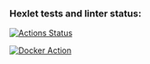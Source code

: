 ### Hexlet tests and linter status:
[![Actions Status](https://github.com/AChern0v/devops-for-programmers-project-lvl1/workflows/hexlet-check/badge.svg)](https://github.com/AChern0v/devops-for-programmers-project-lvl1/actions)

[![Docker Action](https://github.com/AChern0v/devops-for-programmers-project-lvl1/actions/workflows/push.yml/badge.svg)](https://github.com/AChern0v/devops-for-programmers-project-lvl1/actions)
